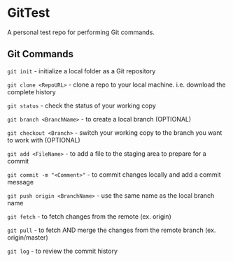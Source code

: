 # GitTest
A personal test repo for performing Git commands.

## Git Commands
`git init` - initialize a local folder as a Git repository

`git clone <RepoURL>` - clone a repo to your local machine. i.e. download the complete history

`git status` - check the status of your working copy

`git branch <BranchName>` - to create a local branch (OPTIONAL)

`git checkout <Branch>` - switch your working copy to the branch you want to work with (OPTIONAL)

`git add <FileName>` - to add a file to the staging area to prepare for a commit

`git commit -m "<Comment>"` - to commit changes locally and add a commit message

`git push origin <BranchName>` - use the same name as the local branch name

`git fetch` - to fetch changes from the remote (ex. origin)

`git pull` - to fetch AND merge the changes from the remote branch (ex. origin/master)

`git log` - to review the commit history
